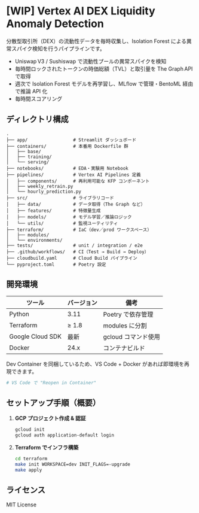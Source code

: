 # [WIP] Vertex AI DEX Liquidity Anomaly Detection

分散型取引所（DEX）の流動性データを毎時収集し、Isolation Forest による異常スパイク検知を行うパイプラインです。

- Uniswap V3 / Sushiswap で流動性プールの異常スパイクを検知
- 毎時間ロックされたトークンの時価総額（TVL）と取引量を The Graph API で取得
- 週次で Isolation Forest モデルを再学習し、MLflow で管理・BentoML 経由で推論 API 化
- 毎時間スコアリング

## ディレクトリ構成

```text
.
├── app/                 # Streamlit ダッシュボード
├── containers/          # 本番用 Dockerfile 群
│   ├── base/
│   ├── training/
│   └── serving/
├── notebooks/           # EDA・実験用 Notebook
├── pipelines/           # Vertex AI Pipelines 定義
│   ├── components/      # 再利用可能な KFP コンポーネント
│   ├── weekly_retrain.py
│   └── hourly_prediction.py
├── src/                 # ライブラリコード
│   ├── data/            # データ取得（The Graph など）
│   ├── features/        # 特徴量生成
│   ├── models/          # モデル学習／推論ロジック
│   └── utils/           # 監視ユーティリティ
├── terraform/           # IaC（dev／prod ワークスペース）
│   ├── modules/
│   └── environments/
├── tests/               # unit / integration / e2e
├── .github/workflows/   # CI（Test → Build → Deploy）
├── cloudbuild.yaml      # Cloud Build パイプライン
└── pyproject.toml       # Poetry 設定
```

## 開発環境

| ツール              | バージョン | 備考            |
| ---------------- | ----- | ------------- |
| Python           | 3.11  | Poetry で依存管理  |
| Terraform        | ≥ 1.8 | modules に分割   |
| Google Cloud SDK | 最新    | gcloud コマンド使用 |
| Docker           | 24.x  | コンテナビルド       |

Dev Container を同梱しているため、VS Code + Docker があれば即環境を再現できます。

```bash
# VS Code で "Reopen in Container"
```

## セットアップ手順（概要）

1. **GCP プロジェクト作成 & 認証**

   ```bash
   gcloud init
   gcloud auth application-default login
   ```
2. **Terraform でインフラ構築**

   ```bash
   cd terraform
   make init WORKSPACE=dev INIT_FLAGS=-upgrade
   make apply
   ```

## ライセンス

MIT License
